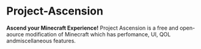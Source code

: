 # Project-Ascension
**Ascend your Minecraft Experience!**
Project Ascension is a free and open-aource modification of Minecraft which has perfomance, UI, QOL andmiscellaneous features.
